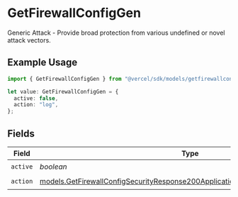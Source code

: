 # GetFirewallConfigGen

Generic Attack - Provide broad protection from various undefined or novel attack vectors.

## Example Usage

```typescript
import { GetFirewallConfigGen } from "@vercel/sdk/models/getfirewallconfigop.js";

let value: GetFirewallConfigGen = {
  active: false,
  action: "log",
};
```

## Fields

| Field                                                                                                                                                                    | Type                                                                                                                                                                     | Required                                                                                                                                                                 | Description                                                                                                                                                              |
| ------------------------------------------------------------------------------------------------------------------------------------------------------------------------ | ------------------------------------------------------------------------------------------------------------------------------------------------------------------------ | ------------------------------------------------------------------------------------------------------------------------------------------------------------------------ | ------------------------------------------------------------------------------------------------------------------------------------------------------------------------ |
| `active`                                                                                                                                                                 | *boolean*                                                                                                                                                                | :heavy_check_mark:                                                                                                                                                       | N/A                                                                                                                                                                      |
| `action`                                                                                                                                                                 | [models.GetFirewallConfigSecurityResponse200ApplicationJSONResponseBodyCrsAction](../models/getfirewallconfigsecurityresponse200applicationjsonresponsebodycrsaction.md) | :heavy_check_mark:                                                                                                                                                       | N/A                                                                                                                                                                      |